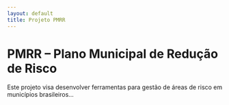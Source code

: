 ```yaml
---
layout: default
title: Projeto PMRR
---
```


# PMRR – Plano Municipal de Redução de Risco

Este projeto visa desenvolver ferramentas para gestão de áreas de risco em municípios brasileiros...